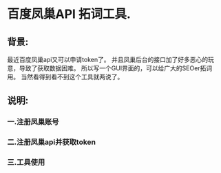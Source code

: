 # 百度凤巢API 拓词工具.
## 背景:
最近百度凤巢api又可以申请token了。
并且凤巢后台的接口加了好多恶心的玩意，导致了获取数据困难。
所以写一个GUI界面的，可以给广大的SEOer拓词用。
当然看得到看不到这个工具就两说了。

## 说明:
### 一.注册凤巢账号


### 二.注册凤巢api并获取token


### 三.工具使用

